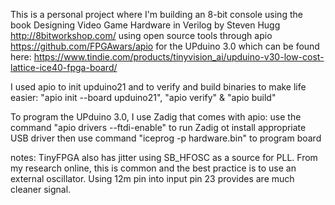 This is a personal project where I'm building an 8-bit console using the book Designing Video Game Hardware in Verilog by Steven Hugg
http://8bitworkshop.com/ using open source tools through apio https://github.com/FPGAwars/apio for the UPduino 3.0 which can be found here:
https://www.tindie.com/products/tinyvision_ai/upduino-v30-low-cost-lattice-ice40-fpga-board/
 
I used apio to init upduino21 and to verify and build binaries to make life easier: 
"apio init --board upduino21", "apio verify" & "apio build"

To program the UPduino 3.0, I use Zadig that comes with apio:
use the command "apio drivers --ftdi-enable" to run Zadig ot install appropriate USB driver then
use command "iceprog -p hardware.bin" to program board

notes:
TinyFPGA also has jitter using SB_HFOSC as a source for PLL. From my research online, this is common and the best practice is to use an external oscillator. Using 12m pin into input pin 23 provides are much cleaner signal.